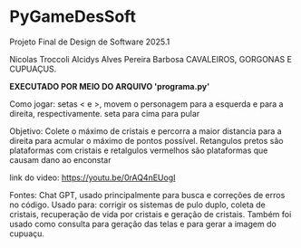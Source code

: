 # PyGameDesSoft
Projeto Final de Design de Software 2025.1

Nicolas Troccoli
Alcidys Alves Pereira Barbosa
CAVALEIROS, GORGONAS E CUPUAÇUS.

**EXECUTADO POR MEIO DO ARQUIVO 'programa.py'**

Como jogar:
setas < e >, movem o personagem para a esquerda e para a direita, respectivamente.
seta para cima para pular

Objetivo:
Colete o máximo de cristais e percorra a maior distancia para a direita para acmular o máximo de pontos possível.
Retangulos pretos são plataformas com cristais e retalgulos vermelhos são plataformas que causam dano ao enconstar

link do video:
https://youtu.be/0rAQ4nEUogI

Fontes:
Chat GPT, usado principalmente para busca e correções de erros no código. Usado para: corrigir os sistemas de pulo duplo, coleta de cristais, recuperação de vida por cristais e geração de cristais.
Também foi usado como consulta para geração das telas e para gerar a imagem do cupuaçu.
